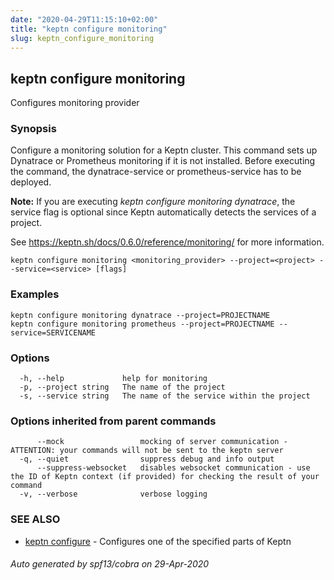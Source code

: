 ```yaml
---
date: "2020-04-29T11:15:10+02:00"
title: "keptn configure monitoring"
slug: keptn_configure_monitoring
---
```

## keptn configure monitoring

Configures monitoring provider

### Synopsis

Configure a monitoring solution for a Keptn cluster. This command sets up Dynatrace or Prometheus monitoring if it is not installed. Before executing the command, the dynatrace-service or prometheus-service has to be deployed.

**Note:** If you are executing *keptn configure monitoring dynatrace*, the service flag is optional since Keptn automatically detects the services of a project.

See https://keptn.sh/docs/0.6.0/reference/monitoring/ for more information.


```
keptn configure monitoring <monitoring_provider> --project=<project> --service=<service> [flags]
```

### Examples

```
keptn configure monitoring dynatrace --project=PROJECTNAME
keptn configure monitoring prometheus --project=PROJECTNAME --service=SERVICENAME
```

### Options

```
  -h, --help             help for monitoring
  -p, --project string   The name of the project
  -s, --service string   The name of the service within the project
```

### Options inherited from parent commands

```
      --mock                 mocking of server communication - ATTENTION: your commands will not be sent to the keptn server
  -q, --quiet                suppress debug and info output
      --suppress-websocket   disables websocket communication - use the ID of Keptn context (if provided) for checking the result of your command
  -v, --verbose              verbose logging
```

### SEE ALSO

* [keptn configure](../keptn_configure/)	 - Configures one of the specified parts of Keptn

###### Auto generated by spf13/cobra on 29-Apr-2020
